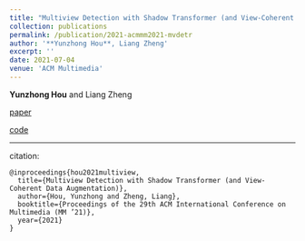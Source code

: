 ```yaml
---
title: "Multiview Detection with Shadow Transformer (and View-Coherent Data Augmentation)"
collection: publications
permalink: /publication/2021-acmmm2021-mvdetr
author: '**Yunzhong Hou**, Liang Zheng'
excerpt: ''
date: 2021-07-04
venue: 'ACM Multimedia'
---
```

**Yunzhong Hou** and Liang Zheng


[paper](https://arxiv.org/abs/2108.05888)

[code](https://github.com/hou-yz/DA_visualization)

---
citation:
```
@inproceedings{hou2021multiview,
  title={Multiview Detection with Shadow Transformer (and View-Coherent Data Augmentation)},
  author={Hou, Yunzhong and Zheng, Liang},
  booktitle={Proceedings of the 29th ACM International Conference on Multimedia (MM ’21)},
  year={2021}
}
```